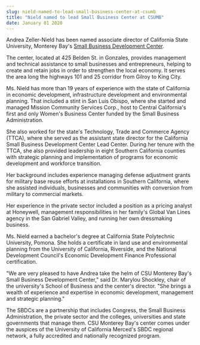```yaml
---
slug: nield-named-to-lead-small-business-center-at-csumb
title: "Nield named to lead Small Business Center at CSUMB"
date: January 01 2020
---
```


<p>Andrea Zeller&#45;Nield has been named associate director of California State University, Monterey Bay's <a href="https://csumb.edu/sbdc">Small Business Development Center</a>.
</p><p>The center, located at 425 Belden St. in Gonzales, provides management and technical assistance to small businesses and entrepreneurs, helping to create and retain jobs in order to strengthen the local economy. It serves the area long the highways 101 and 25 corridor from Gilroy to King City.
</p><p>Ms. Nield has more than 19 years of experience with the state of California in economic development, infrastructure development and environmental planning. That included a stint in San Luis Obispo, where she started and managed Mission Community Services Corp., host to Central California's first and only Women's Business Center funded by the Small Business Administration.
</p><p>She also worked for the state's Technology, Trade and Commerce Agency &#40;TTCA&#41;, where she served as the assistant state director for the California Small Business Development Center Lead Center. During her tenure with the TTCA, she also provided leadership in eight Southern California counties with strategic planning and implementation of programs for economic development and workforce transition.
</p><p>Her background includes experience managing defense adjustment grants for military base reuse efforts at installations in Southern California, where she assisted individuals, businesses and communities with conversion from military to commercial markets.
</p><p>Her experience in the private sector included a position as a pricing analyst at Honeywell, management responsibilities in her family's Global Van Lines agency in the San Gabriel Valley, and running her own dressmaking business.
</p><p>Ms. Nield earned a bachelor's degree at California State Polytechnic University, Pomona. She holds a certificate in land use and environmental planning from the University of California, Riverside, and the National Development Council's Economic Development Finance Professional certification.
</p><p>"We are very pleased to have Andrea take the helm of CSU Monterey Bay's Small Business Development Center," said Dr. Marylou Shockley, chair of the university's School of Business and the center's director. "She brings a wealth of experience and expertise in economic development, management and strategic planning."
</p><p>The SBDCs are a partnership that includes Congress, the Small Business Administration, the private sector and the colleges, universities and state governments that manage them. CSU Monterey Bay's center comes under the auspices of the University of California Merced's SBDC regional network, a fully accredited and nationally recognized program.
</p>

